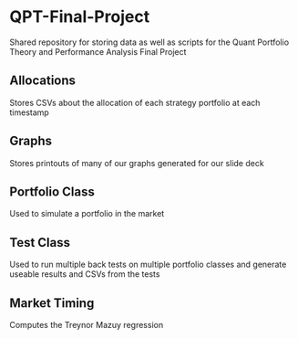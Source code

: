 # QPT-Final-Project
Shared repository for storing data as well as scripts for the Quant Portfolio Theory and Performance Analysis Final Project

## Allocations
Stores CSVs about the allocation of each strategy portfolio at each timestamp

## Graphs
Stores printouts of many of our graphs generated for our slide deck

## Portfolio Class
Used to simulate a portfolio in the market

## Test Class
Used to run multiple back tests on multiple portfolio classes and generate useable results and CSVs from the tests

## Market Timing
Computes the Treynor Mazuy regression

